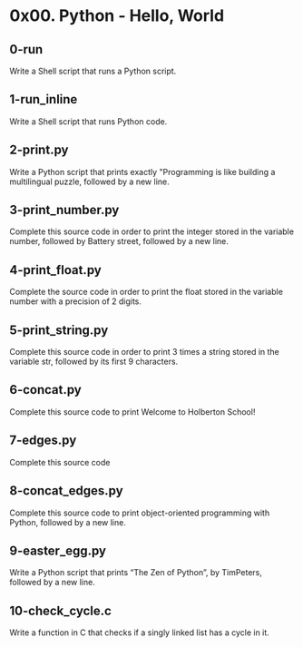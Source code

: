 # 0x00. Python - Hello, World #

##  0-run ##

Write a Shell script that runs a Python script.

## 1-run_inline ##

Write a Shell script that runs Python code.

## 2-print.py ##

Write a Python script that prints exactly "Programming is like building a multilingual puzzle, followed by a new line.

## 3-print_number.py ## 

Complete this source code in order to print the integer stored in the variable number, followed by Battery street, followed by a new line.

## 4-print_float.py ##

Complete the source code in order to print the float stored in the variable number with a precision of 2 digits.

## 5-print_string.py ##

Complete this source code in order to print 3 times a string stored in the variable str, followed by its first 9 characters.

## 6-concat.py ##

Complete this source code to print Welcome to Holberton School!

## 7-edges.py ##

Complete this source code

## 8-concat_edges.py ##

Complete this source code to print object-oriented programming with Python, followed by a new line.

## 9-easter_egg.py ##

Write a Python script that prints “The Zen of Python”, by TimPeters, followed by a new line.

## 10-check_cycle.c ##

Write a function in C that checks if a singly linked list has a cycle in it.


 
